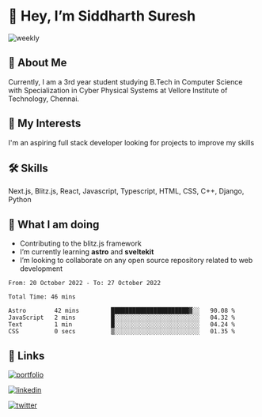 # 🚀 Hey, I’m Siddharth Suresh

![weekly](https://github-readme-streak-stats.herokuapp.com/?user=siddhsuresh&theme=blueberry)

## 👋 About Me
Currently, I am a 3rd year student studying B.Tech in Computer Science with Specialization in Cyber Physical Systems at Vellore Institute of Technology, Chennai. 

## 👀 My Interests
I'm an aspiring full stack developer looking for projects to improve my skills

## 🛠 Skills
Next.js, Blitz.js, React, Javascript, Typescript, HTML, CSS, C++, Django, Python

## 🌱 What I am doing
- Contributing to the blitz.js framework
- I’m currently learning **astro** and **sveltekit**
- I’m looking to collaborate on any open source repository related to web development

<!--START_SECTION:waka-->

```text
From: 20 October 2022 - To: 27 October 2022

Total Time: 46 mins

Astro        42 mins         ██████████████████████▓░░   90.08 %
JavaScript   2 mins          █░░░░░░░░░░░░░░░░░░░░░░░░   04.32 %
Text         1 min           █░░░░░░░░░░░░░░░░░░░░░░░░   04.24 %
CSS          0 secs          ▒░░░░░░░░░░░░░░░░░░░░░░░░   01.35 %
```

<!--END_SECTION:waka-->

## 🔗 Links
[![portfolio](https://img.shields.io/badge/my_portfolio-011039?style=for-the-badge&logo=ko-fi&logoColor=29fc9b)](https://siddharthsuresh.vercel.app/)

[![linkedin](https://img.shields.io/badge/linkedin-black?style=for-the-badge&logo=linkedin&logoColor=0A66C2)](https://www.linkedin.com/in/siddharth-sureshn/)

[![twitter](https://img.shields.io/badge/twitter-black?style=for-the-badge&logo=twitter&logoColor=0A66C2)](https://twitter.com/_siddhsuresh)

<!---
![stats](https://github-contribution-graph.ez4o.com/?username=siddhsuresh&last_n_days=10)
siddhsuresh/siddhsuresh is a ✨ special ✨ repository because its `README.md` (this file) appears on your GitHub profile.
You can click the Preview link to take a look at your changes.
--->
